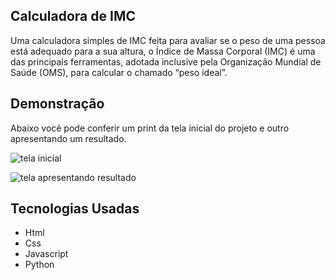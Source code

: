 ## Calculadora de IMC
Uma calculadora simples de IMC feita para avaliar se o peso de uma pessoa está adequado para a sua altura, o Índice de Massa Corporal (IMC) é uma das principais ferramentas, adotada inclusive pela Organização Mundial de Saúde (OMS), para calcular o chamado “peso ideal”.

## Demonstração
Abaixo você pode conferir um print da tela inicial do projeto e outro apresentando um resultado.

![tela inicial](https://github.com/user-attachments/assets/c499df0a-2719-47e4-a88e-288ec5e81235)

![tela apresentando resultado](https://github.com/user-attachments/assets/953d7e4a-f907-47c2-bd6b-e0af0c4e4a95)

## Tecnologias Usadas
- Html
- Css
- Javascript
- Python
